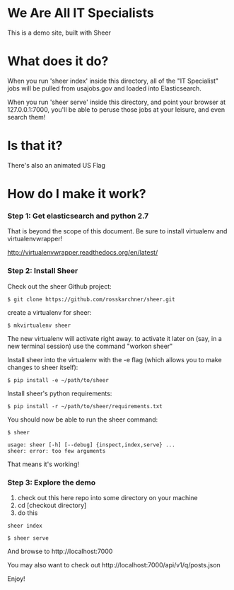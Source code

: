 # We Are All IT Specialists

This is a demo site, built with Sheer

# What does it do?

When you run 'sheer index' inside this directory, all of the "IT Specialist" jobs will be pulled from usajobs.gov and loaded into Elasticsearch.

When you run 'sheer serve' inside this directory, and point your browser at 127.0.0.1:7000, you'll be able to peruse those jobs at your leisure, and even search them!

# Is that it?

There's also an animated US Flag

# How do I make it work?

### Step 1: Get elasticsearch and python 2.7


That is beyond the scope of this document. Be sure to install virtualenv and virtualenvwrapper!

http://virtualenvwrapper.readthedocs.org/en/latest/

### Step 2: Install Sheer

Check out the sheer Github project:
```
$ git clone https://github.com/rosskarchner/sheer.git
```
create a virtualenv for sheer:
```
$ mkvirtualenv sheer
```

The new virtualenv will activate right away. to activate it later on (say, in a new terminal session) use the command "workon sheer"

Install sheer into the virtualenv with the -e flag (which allows you to make changes to sheer itself):

```
$ pip install -e ~/path/to/sheer
```

Install sheer's python requirements:

```
$ pip install -r ~/path/to/sheer/requirements.txt
```

You should now be able to run the sheer command:
```
$ sheer

usage: sheer [-h] [--debug] {inspect,index,serve} ...
sheer: error: too few arguments
```

That means it's working!

### Step 3: Explore the demo



1) check out this here repo into some directory on your machine
2) cd [checkout directory]
3) do this

```
sheer index
```



```
$ sheer serve
```

And browse to http://localhost:7000

You may also want to check out http://localhost:7000/api/v1/q/posts.json

Enjoy!

